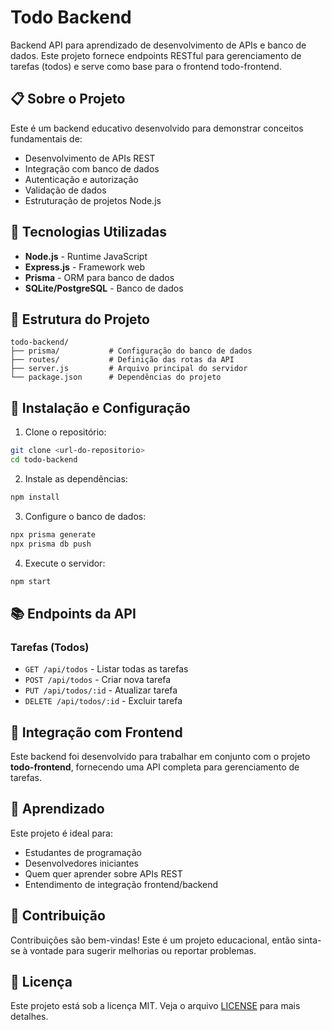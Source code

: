 # Todo Backend

Backend API para aprendizado de desenvolvimento de APIs e banco de dados. Este projeto fornece endpoints RESTful para gerenciamento de tarefas (todos) e serve como base para o frontend todo-frontend.

## 📋 Sobre o Projeto

Este é um backend educativo desenvolvido para demonstrar conceitos fundamentais de:
- Desenvolvimento de APIs REST
- Integração com banco de dados
- Autenticação e autorização
- Validação de dados
- Estruturação de projetos Node.js

## 🚀 Tecnologias Utilizadas

- **Node.js** - Runtime JavaScript
- **Express.js** - Framework web
- **Prisma** - ORM para banco de dados
- **SQLite/PostgreSQL** - Banco de dados

## 📁 Estrutura do Projeto

```
todo-backend/
├── prisma/           # Configuração do banco de dados
├── routes/           # Definição das rotas da API
├── server.js         # Arquivo principal do servidor
└── package.json      # Dependências do projeto
```

## 🔧 Instalação e Configuração 

1. Clone o repositório:
```bash
git clone <url-do-repositorio>
cd todo-backend
```

2. Instale as dependências:
```bash
npm install
```

3. Configure o banco de dados:
```bash
npx prisma generate
npx prisma db push
```

4. Execute o servidor:
```bash
npm start
```

## 📚 Endpoints da API

### Tarefas (Todos)
- `GET /api/todos` - Listar todas as tarefas
- `POST /api/todos` - Criar nova tarefa
- `PUT /api/todos/:id` - Atualizar tarefa
- `DELETE /api/todos/:id` - Excluir tarefa

## 🔗 Integração com Frontend

Este backend foi desenvolvido para trabalhar em conjunto com o projeto **todo-frontend**, fornecendo uma API completa para gerenciamento de tarefas.

## 📖 Aprendizado

Este projeto é ideal para:
- Estudantes de programação
- Desenvolvedores iniciantes
- Quem quer aprender sobre APIs REST
- Entendimento de integração frontend/backend

## 🤝 Contribuição

Contribuições são bem-vindas! Este é um projeto educacional, então sinta-se à vontade para sugerir melhorias ou reportar problemas.

## 📄 Licença

Este projeto está sob a licença MIT. Veja o arquivo [LICENSE](LICENSE) para mais detalhes.
